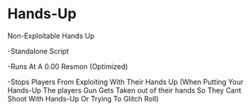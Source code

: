 # Hands-Up

Non-Exploitable Hands Up

-Standalone Script

-Runs At A 0.00 Resmon (Optimized)

-Stops Players From Exploiting With Their Hands Up (When Putting Your Hands-Up The players Gun Gets Taken out of their hands So They Cant Shoot With Hands-Up Or Trying To Glitch Roll)
